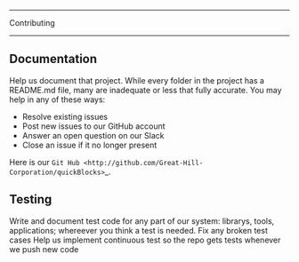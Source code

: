 *************
Contributing
*************

Documentation
--------------

Help us document that project. While every folder in the project has a README.md file, many are inadequate or less that fully accurate. You may help in any of these 
ways:

- Resolve existing issues
- Post new issues to our GitHub account
- Answer an open question on our Slack
- Close an issue if it no longer present

Here is our `Git Hub <http://github.com/Great-Hill-Corporation/quickBlocks>`_.

Testing
--------

Write and document test code for any part of our system: librarys, tools, applications; whereever you think a test is needed.
Fix any broken test cases
Help us implement continuous test so the repo gets tests whenever we push new code
